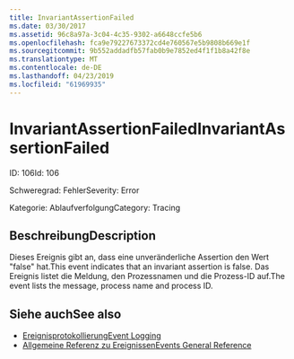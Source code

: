 ```yaml
---
title: InvariantAssertionFailed
ms.date: 03/30/2017
ms.assetid: 96c8a97a-3c04-4c35-9302-a6648ccfe5b6
ms.openlocfilehash: fca9e79227673372cd4e760567e5b9808b669e1f
ms.sourcegitcommit: 9b552addadfb57fab0b9e7852ed4f1f1b8a42f8e
ms.translationtype: MT
ms.contentlocale: de-DE
ms.lasthandoff: 04/23/2019
ms.locfileid: "61969935"
---
```

# <a name="invariantassertionfailed"></a><span data-ttu-id="b71a4-102">InvariantAssertionFailed</span><span class="sxs-lookup"><span data-stu-id="b71a4-102">InvariantAssertionFailed</span></span>
<span data-ttu-id="b71a4-103">ID: 106</span><span class="sxs-lookup"><span data-stu-id="b71a4-103">Id: 106</span></span>  
  
 <span data-ttu-id="b71a4-104">Schweregrad: Fehler</span><span class="sxs-lookup"><span data-stu-id="b71a4-104">Severity: Error</span></span>  
  
 <span data-ttu-id="b71a4-105">Kategorie: Ablaufverfolgung</span><span class="sxs-lookup"><span data-stu-id="b71a4-105">Category: Tracing</span></span>  
  
## <a name="description"></a><span data-ttu-id="b71a4-106">Beschreibung</span><span class="sxs-lookup"><span data-stu-id="b71a4-106">Description</span></span>  
 <span data-ttu-id="b71a4-107">Dieses Ereignis gibt an, dass eine unveränderliche Assertion den Wert "false" hat.</span><span class="sxs-lookup"><span data-stu-id="b71a4-107">This event indicates that an invariant assertion is false.</span></span> <span data-ttu-id="b71a4-108">Das Ereignis listet die Meldung, den Prozessnamen und die Prozess-ID auf.</span><span class="sxs-lookup"><span data-stu-id="b71a4-108">The event lists the message, process name and process ID.</span></span>  
  
## <a name="see-also"></a><span data-ttu-id="b71a4-109">Siehe auch</span><span class="sxs-lookup"><span data-stu-id="b71a4-109">See also</span></span>

- [<span data-ttu-id="b71a4-110">Ereignisprotokollierung</span><span class="sxs-lookup"><span data-stu-id="b71a4-110">Event Logging</span></span>](../../../../../docs/framework/wcf/diagnostics/event-logging/index.md)
- [<span data-ttu-id="b71a4-111">Allgemeine Referenz zu Ereignissen</span><span class="sxs-lookup"><span data-stu-id="b71a4-111">Events General Reference</span></span>](../../../../../docs/framework/wcf/diagnostics/event-logging/events-general-reference.md)
